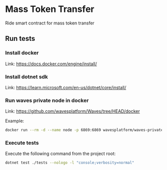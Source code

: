 # Mass Token Transfer

Ride smart contract for mass token transfer

## Run tests

### Install docker

Link: https://docs.docker.com/engine/install/

### Install dotnet sdk

Link: https://learn.microsoft.com/en-us/dotnet/core/install/

### Run waves private node in docker

Link: https://github.com/wavesplatform/Waves/tree/HEAD/docker

Example:

```bash
docker run --rm -d --name node -p 6869:6869 wavesplatform/waves-private-node
```

### Execute tests

Execute the following command from the project root:

```bash
dotnet test ./tests --nologo -l "console;verbosity=normal"
```